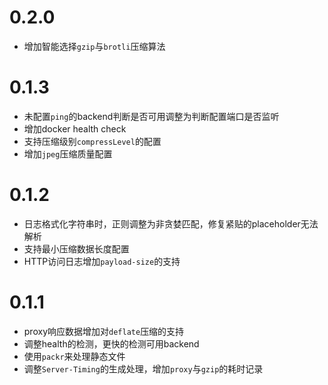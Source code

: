 # 0.2.0

* 增加智能选择`gzip`与`brotli`压缩算法

# 0.1.3

* 未配置`ping`的backend判断是否可用调整为判断配置端口是否监听
* 增加docker health check
* 支持压缩级别`compressLevel`的配置
* 增加`jpeg`压缩质量配置

# 0.1.2

* 日志格式化字符串时，正则调整为非贪婪匹配，修复紧贴的placeholder无法解析
* 支持最小压缩数据长度配置
* HTTP访问日志增加`payload-size`的支持

# 0.1.1

* proxy响应数据增加对`deflate`压缩的支持
* 调整health的检测，更快的检测可用backend
* 使用`packr`来处理静态文件
* 调整`Server-Timing`的生成处理，增加`proxy`与`gzip`的耗时记录
